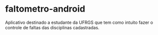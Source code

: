 # faltometro-android
Aplicativo destinado a estudante da UFRGS que tem como intuito fazer o controle de faltas das disciplinas cadastradas.
